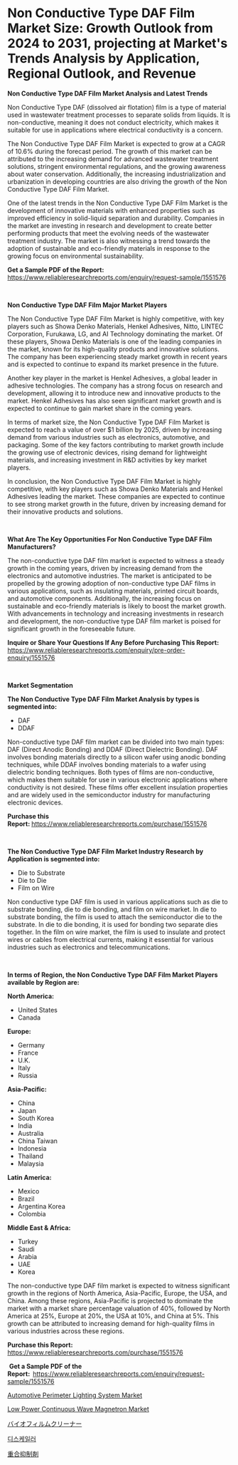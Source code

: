 <p><h1>Non Conductive Type DAF Film Market Size: Growth Outlook from 2024 to 2031, projecting at Market's Trends Analysis by Application, Regional Outlook, and Revenue</h1></p><p><strong>Non Conductive Type DAF Film Market Analysis and Latest Trends</strong></p>
<p><p>Non Conductive Type DAF (dissolved air flotation) film is a type of material used in wastewater treatment processes to separate solids from liquids. It is non-conductive, meaning it does not conduct electricity, which makes it suitable for use in applications where electrical conductivity is a concern.</p><p>The Non Conductive Type DAF Film Market is expected to grow at a CAGR of 10.6% during the forecast period. The growth of this market can be attributed to the increasing demand for advanced wastewater treatment solutions, stringent environmental regulations, and the growing awareness about water conservation. Additionally, the increasing industrialization and urbanization in developing countries are also driving the growth of the Non Conductive Type DAF Film Market.</p><p>One of the latest trends in the Non Conductive Type DAF Film Market is the development of innovative materials with enhanced properties such as improved efficiency in solid-liquid separation and durability. Companies in the market are investing in research and development to create better performing products that meet the evolving needs of the wastewater treatment industry. The market is also witnessing a trend towards the adoption of sustainable and eco-friendly materials in response to the growing focus on environmental sustainability.</p></p>
<p><strong>Get a Sample PDF of the Report:&nbsp;</strong> <a href="https://www.reliableresearchreports.com/enquiry/request-sample/1551576">https://www.reliableresearchreports.com/enquiry/request-sample/1551576</a></p>
<p>&nbsp;</p>
<p><strong>Non Conductive Type DAF Film Major Market Players</strong></p>
<p><p>The Non Conductive Type DAF Film Market is highly competitive, with key players such as Showa Denko Materials, Henkel Adhesives, Nitto, LINTEC Corporation, Furukawa, LG, and AI Technology dominating the market. Of these players, Showa Denko Materials is one of the leading companies in the market, known for its high-quality products and innovative solutions. The company has been experiencing steady market growth in recent years and is expected to continue to expand its market presence in the future.</p><p>Another key player in the market is Henkel Adhesives, a global leader in adhesive technologies. The company has a strong focus on research and development, allowing it to introduce new and innovative products to the market. Henkel Adhesives has also seen significant market growth and is expected to continue to gain market share in the coming years.</p><p>In terms of market size, the Non Conductive Type DAF Film Market is expected to reach a value of over $1 billion by 2025, driven by increasing demand from various industries such as electronics, automotive, and packaging. Some of the key factors contributing to market growth include the growing use of electronic devices, rising demand for lightweight materials, and increasing investment in R&D activities by key market players.</p><p>In conclusion, the Non Conductive Type DAF Film Market is highly competitive, with key players such as Showa Denko Materials and Henkel Adhesives leading the market. These companies are expected to continue to see strong market growth in the future, driven by increasing demand for their innovative products and solutions.</p></p>
<p>&nbsp;</p>
<p><strong>What Are The Key Opportunities For Non Conductive Type DAF Film Manufacturers?</strong></p>
<p><p>The non-conductive type DAF film market is expected to witness a steady growth in the coming years, driven by increasing demand from the electronics and automotive industries. The market is anticipated to be propelled by the growing adoption of non-conductive type DAF films in various applications, such as insulating materials, printed circuit boards, and automotive components. Additionally, the increasing focus on sustainable and eco-friendly materials is likely to boost the market growth. With advancements in technology and increasing investments in research and development, the non-conductive type DAF film market is poised for significant growth in the foreseeable future.</p></p>
<p><strong>Inquire or Share Your Questions If Any Before Purchasing This Report:</strong> <a href="https://www.reliableresearchreports.com/enquiry/pre-order-enquiry/1551576">https://www.reliableresearchreports.com/enquiry/pre-order-enquiry/1551576</a></p>
<p>&nbsp;</p>
<p><strong>Market Segmentation</strong></p>
<p><strong>The Non Conductive Type DAF Film Market Analysis by types is segmented into:</strong></p>
<p><ul><li>DAF</li><li>DDAF</li></ul></p>
<p><p>Non-conductive type DAF film market can be divided into two main types: DAF (Direct Anodic Bonding) and DDAF (Direct Dielectric Bonding). DAF involves bonding materials directly to a silicon wafer using anodic bonding techniques, while DDAF involves bonding materials to a wafer using dielectric bonding techniques. Both types of films are non-conductive, which makes them suitable for use in various electronic applications where conductivity is not desired. These films offer excellent insulation properties and are widely used in the semiconductor industry for manufacturing electronic devices.</p></p>
<p><strong>Purchase this Report:&nbsp;</strong><a href="https://www.reliableresearchreports.com/purchase/1551576">https://www.reliableresearchreports.com/purchase/1551576</a></p>
<p>&nbsp;</p>
<p><strong>The Non Conductive Type DAF Film Market Industry Research by Application is segmented into:</strong></p>
<p><ul><li>Die to Substrate</li><li>Die to Die</li><li>Film on Wire</li></ul></p>
<p><p>Non conductive type DAF film is used in various applications such as die to substrate bonding, die to die bonding, and film on wire market. In die to substrate bonding, the film is used to attach the semiconductor die to the substrate. In die to die bonding, it is used for bonding two separate dies together. In the film on wire market, the film is used to insulate and protect wires or cables from electrical currents, making it essential for various industries such as electronics and telecommunications.</p></p>
<p>&nbsp;</p>
<p><strong>In terms of Region, the Non Conductive Type DAF Film Market Players available by Region are:</strong></p>
<p>
    <p> <strong> North America: </strong>
        <ul>
            <li>United States</li>
            <li>Canada</li>
        </ul>
        </p> 
    <p> <strong> Europe: </strong>
        <ul>
            <li>Germany</li>
            <li>France</li>
            <li>U.K.</li>
            <li>Italy</li>
            <li>Russia</li>
        </ul>
        </p> 
    <p> <strong> Asia-Pacific: </strong>
        <ul>
            <li>China</li>
            <li>Japan</li>
            <li>South Korea</li>
            <li>India</li>
            <li>Australia</li>
            <li>China Taiwan</li>
            <li>Indonesia</li>
            <li>Thailand</li>
            <li>Malaysia</li>
        </ul>
        </p> 
    <p> <strong> Latin America: </strong>
        <ul>
            <li>Mexico</li>
            <li>Brazil</li>
            <li>Argentina Korea</li>
            <li>Colombia</li>
        </ul>
        </p> 
    <p> <strong> Middle East & Africa: </strong>
        <ul>
            <li>Turkey</li>
            <li>Saudi</li>
            <li>Arabia</li>
            <li>UAE</li>
            <li>Korea</li>
        </ul>
    </p>
    </p>
<p><p>The non-conductive type DAF film market is expected to witness significant growth in the regions of North America, Asia-Pacific, Europe, the USA, and China. Among these regions, Asia-Pacific is projected to dominate the market with a market share percentage valuation of 40%, followed by North America at 25%, Europe at 20%, the USA at 10%, and China at 5%. This growth can be attributed to increasing demand for high-quality films in various industries across these regions.</p></p>
<p><strong>Purchase this Report: </strong><a href="https://www.reliableresearchreports.com/purchase/1551576">https://www.reliableresearchreports.com/purchase/1551576</a></p>
<p>&nbsp;<strong>Get a Sample PDF of the Report:&nbsp;&nbsp;</strong><a href="https://www.reliableresearchreports.com/enquiry/request-sample/1551576">https://www.reliableresearchreports.com/enquiry/request-sample/1551576</a></p>
<p><strong></strong></p>
<p><p><a href="https://issuu.com/reportprime-2/docs/automotive-perimeter-lighting-system-market-size-2">Automotive Perimeter Lighting System Market</a></p><p><a href="https://github.com/okotobwrhuteie/Market-Research-Report-List-1/blob/main/low-power-continuous-wave-magnetron-market.md">Low Power Continuous Wave Magnetron Market</a></p><p><a href="https://github.com/mathieurico66/Market-Research-Report-List-1/blob/main/746814012831.md">バイオフィルムクリーナー</a></p><p><a href="https://medium.com/@maksymilianbaran1901/%ED%83%88%EC%88%98%EC%A0%9C-%EC%8B%9C%EC%9E%A5-%EB%B6%84%EC%84%9D-%EC%84%B8%EA%B3%84-%EC%82%B0%EC%97%85-%EC%A0%84%EB%A7%9D-%EB%B0%8F-%EC%98%88%EC%B8%A1-2024%EB%85%84%EB%B6%80%ED%84%B0-2031%EB%85%84%EA%B9%8C%EC%A7%80-07cdb1d72b54">디스케일러</a></p><p><a href="https://github.com/ycmtqqhvk3273/Market-Research-Report-List-1/blob/main/242155312830.md">重合抑制剤</a></p></p>